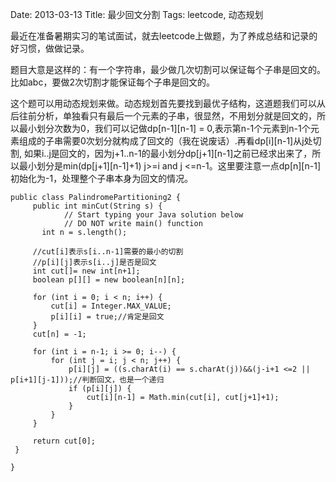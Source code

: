 Date: 2013-03-13
Title: 最少回文分割
Tags: leetcode, 动态规划

最近在准备暑期实习的笔试面试，就去leetcode上做题，为了养成总结和记录的好习惯，做做记录。

题目大意是这样的：有一个字符串，最少做几次切割可以保证每个子串是回文的。比如abc，要做2次切割才能保证每个子串是回文的。

这个题可以用动态规划来做。动态规划首先要找到最优子结构，这道题我们可以从后往前分析，单独看只有最后一个元素的子串，很显然，不用划分就是回文的，所以最小划分次数为0，我们可以记做dp[n-1][n-1] = 0,表示第n-1个元素到n-1个元素组成的子串需要0次划分就构成了回文的（我在说废话）.再看dp[i][n-1]从j处切割, 如果i..j是回文的，因为j+1..n-1的最小划分dp[j+1][n-1]之前已经求出来了，所以最小划分是min(dp[j+1][n-1]+1) j>=i and j <=n-1。这里要注意一点dp[n][n-1]初始化为-1，处理整个子串本身为回文的情况。


    public class PalindromePartitioning2 {
	     public int minCut(String s) {
	            // Start typing your Java solution below
	            // DO NOT write main() function
		   int n = s.length();
		 
		 //cut[i]表示s[i..n-1]需要的最小的切割
		 //p[i][j]表示s[i..j]是否是回文
		 int cut[]= new int[n+1];
		 boolean p[][] = new boolean[n][n];
		 
		 for (int i = 0; i < n; i++) {
			 cut[i] = Integer.MAX_VALUE;
			 p[i][i] = true;//肯定是回文
		 }
		 cut[n] = -1;
		 
		 for (int i = n-1; i >= 0; i--) {
			 for (int j = i; j < n; j++) {
				 p[i][j] = ((s.charAt(i) == s.charAt(j))&&(j-i+1 <=2 || p[i+1][j-1]));//判断回文，也是一个递归
				 if (p[i][j]) {
					 cut[i][n-1] = Math.min(cut[i], cut[j+1]+1);
				 }
			 }
		 }
		 
		 return cut[0];	        
	 }

    }

